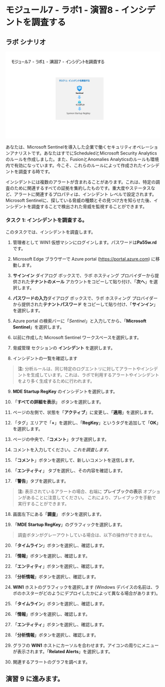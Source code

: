 # モジュール7 - ラボ1 - 演習8 - インシデントを調査する

## ラボ シナリオ

![Lab overview.](../Media/SC-200-Lab_Diagrams_Mod7_L1_Ex7.png)

あなたは、Microsoft Sentinelを導入した企業で働くセキュリティオペレーションアナリストです。あなたはすでにScheduledとMicrosoft Security Analyticsのルールを作成しました。また、FusionとAnomalies Analyticsのルールも環境内で有効になっています。今こそ、これらのルールによって作成されたインシデントを調査する時です。

インシデントには複数のアラートが含まれることがあります。これは、特定の調査のために関連するすべての証拠を集約したものです。重大度やステータスなど、アラートに関連するプロパティは、インシデント レベルで設定されます。Microsoft Sentinelに、探している脅威の種類とその見つけ方を知らせた後、インシデントを調査することで検出された脅威を監視することができます。

### タスク 1: インシデントを調査する。

このタスクでは、インシデントを調査します。

1. 管理者として WIN1 仮想マシンにログインします。パスワードは**Pa55w.rd** です。  

2. Microsoft Edge ブラウザーで Azure portal (https://portal.azure.com) に移動します。

3. **サインイン** ダイアログ ボックスで、ラボ ホスティング プロバイダーから提供された**テナントのメール** アカウントをコピーして貼り付け、「**次へ**」を選択します。

4. **パスワードの入力**ダイアログ ボックスで、ラボ ホスティング プロバイダーから提供された**テナントパスワード** をコピーして貼り付け、「**サインイン**」を選択します。

5. Azure portal の検索バーに「*Sentinel*」と入力してから、「**Microsoft Sentinel**」を選択します。

6. 以前に作成した Microsoft Sentinel ワークスペースを選択します。

7. 脅威管理 セクションの **インシデント** を選択します。

8. インシデントの一覧を確認します

> **注:** 分析ルールは、同じ特定のログエントリに対してアラートやインシデントを生成しています。これは、ラボで利用するアラートやインシデントをより多く生成するために行われます。
  
9. **MDE Startup RegKey** のインシデントを選択します。

10. 「**すべての詳細を表示**」 ボタンを選択します。

11. ページの左側で、状態を「**アクティブ**」に変更し、「**適用**」を選択します。

12. 「タグ」エリアで「**+**」を選択し、「**RegKey**」というタグを追加して「**OK**」を選択します。

13. ページの中央で、「**コメント**」タブを選択します。

14. コメントを入力してください。*これを調査します。*

15. 「**コメント**」ボタンを選択して、新しいコメントを送信します。

16. 「**エンティティ**」 タブを選択し、その内容を確認します。

17. 「**警告**」タブを選択します。

> **注:** 表示されているアラートの場合、右端に **プレイブックの表示** オプションがあることに注意してください。  これにより、プレイブックを手動で実行することができます。

18. 画面左下にある「**調査**」 ボタンを選択します。

19. 「**MDE Startup RegKey**」のグラフィックを選択します。

> 調査ボタンがグレーアウトしている場合は、以下の操作ができません。

20.	「**タイムライン**」ボタンを選択し、確認します。

21. 「**情報**」ボタンを選択し、確認します。

22.	「**エンティティ**」ボタンを選択し、確認します。

23.	「**分析情報**」ボタンを選択し、確認します。

24.	**WIN1** ホストのグラフィックを選択します (Windows デバイスの名前は、ラボのホスターがどのようにデプロイしたかによって異なる場合があります)。

25.	「**タイムライン**」ボタンを選択し、確認します。

26.	「**情報**」ボタンを選択し、確認します。

27.	「**エンティティ**」ボタンを選択し、確認します。

28.	「**分析情報**」ボタンを選択し、確認します。

29.	グラフの **WIN1** ホストにカーソルを合わせます。アイコンの周りにメニューが表示されます。「**Related Alerts**」を選択します。

30. 関連するアラートのグラフを調べます。

## 演習 9 に進みます。
